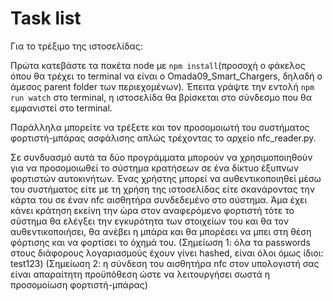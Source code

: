 # Task list

Για το τρέξιμο της ιστοσελίδας:

Πρώτα κατεβάστε τα πακέτα node με `npm install`(προσοχή ο φάκελος όπου θα τρέχει το terminal να είναι ο Omada09_Smart_Chargers, δηλαδή ο άμεσος parent folder των περιεχομένων).
Έπειτα γράψτε την εντολή `npm run watch` στο terminal, η ιστοσελίδα θα βρίσκεται στο σύνδεσμο που θα εμφανιστεί στο terminal.

Παράλληλα μπορείτε να τρέξετε και τον προσομοιωτή του συστήματος φορτιστή-μπάρας ασφάλισης απλώς τρέχοντας το αρχείο nfc_reader.py.

Σε συνδυασμό αυτά τα δύο προγράμματα μπορούν να χρησιμοποιηθούν για να προσομοιωθεί το σύστημα κρατήσεων σε ένα δίκτυο έξυπνων φορτιστών αυτοκινήτων. 
Ένας χρήστης μπορεί να αυθεντικοποιηθεί μέσω του συστήματος είτε με τη χρήση της ιστοσελίδας είτε σκανάροντας την κάρτα του σε έναν nfc αισθητήρα συνδεδεμένο στο σύστημα. 
Άμα έχει κάνει κράτηση εκείνη την ώρα στον αναφερόμενο φορτιστή τότε το σύστημα θα ελέγξει την εγκυρότητα των στοιχείων του και θα τον αυθεντικοποιήσει, θα ανέβει η μπάρα και θα μπορέσει να μπει στη θέση φόρτισης και να φορτίσει το όχημά του.
(Σημείωση 1: όλα τα passwords στους διάφορους λογαριασμούς έχουν γίνει hashed, είναι όλοι όμως ίδιοι: test123)
(Σημείωση 2: η σύνδεση του αισθητήρα nfc στον υπολογιστή σας είναι απαραίτητη προϋπόθεση ώστε να λειτουργήσει σωστά η προσομοίωση φορτιστή-μπάρας)

